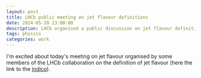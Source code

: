 ```yaml
---
layout: post
title: LHCb public meeting on jet flavour definitions
date: 2024-05-20 13:00:00
description: LHCb organised a public discussion on jet flavour definitions
tags: physics 
categories: work
---
```


I'm excited about today's meeting on jet flavour organised by some members of the LHCb collaboration on the definition of jet flavour (here the link to the <a href="https://indico.cern.ch/event/1403404/">indico</a>).
